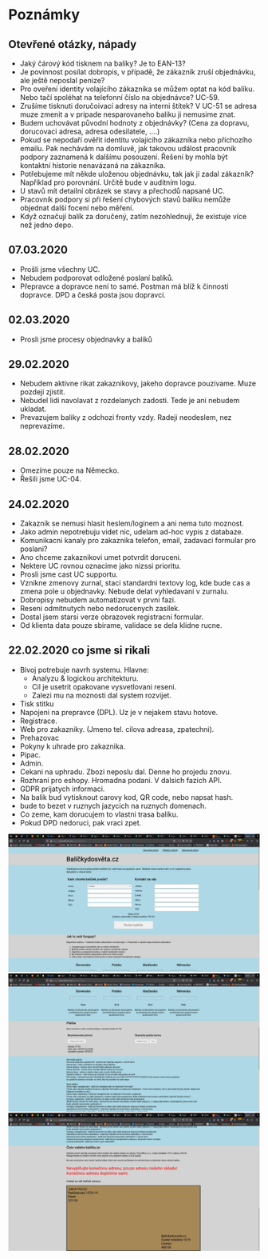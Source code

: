 # Poznámky

## Otevřené otázky, nápady

* Jaký čárový kód tisknem na balíky? Je to EAN-13?
* Je povinnost posílat dobropis, v případě, že zákazník zruší objednávku, ale ještě neposlal penize?
* Pro oveření identity volajícího zákazníka se můžem optat na kód balíku. Nebo tačí spoléhat na telefonní číslo na objednávce? UC-59.
* Zrušíme tisknuti doručoivací adresy na interni štítek? V UC-51 se adresa muze zmenit a v pripade nesparovaneho baliku ji nemusime znat.
* Budem uchovávat původní hodnoty z objednávky? (Cena za dopravu, dorucovaci adresa, adresa odesilatele, ....)
* Pokud se nepodaří ověřit identitu volajícího zákazníka nebo příchozího emailu. Pak nechávám na domluvě, jak takovou událost pracovník podpory zaznamená k dalšímu posouzení. Řešení by mohla být kontaktní historie nenavázaná na zákazníka.
* Potřebujeme mít někde uloženou objednávku, tak jak jí zadal zákazník? Například pro porovnání. Určitě bude v auditním logu.
* U stavů mít detailní obrázek se stavy a přechodů napsané UC.
* Pracovník podpory si při řešení chybových stavů balíku nemůže objednat další focení nebo měření.
* Když označují balík za doručený, zatím nezohlednuji, že existuje více než jedno depo.

## 07.03.2020

* Prošli jsme všechny UC.
* Nebudem podporovat odložené poslaní balíků.
* Přepravce a dopravce není to samé. Postman má blíž k činnosti dopravce. DPD a česká posta jsou dopravci.

## 02.03.2020

* Prosli jsme procesy objednavky a balíků

## 29.02.2020

* Nebudem aktivne rikat zakaznikovy, jakeho dopravce pouzivame. Muze pozdeji zjistit.
* Nebudel lidi navolavat z rozdelanych zadosti. Tede je ani nebudem ukladat.
* Prevazujem baliky z odchozi fronty vzdy. Radeji neodeslem, nez neprevazime.

## 28.02.2020

* Omezíme pouze na Německo.
* Řešili jsme UC-04.

## 24.02.2020

* Zakaznik se nemusi hlasit heslem/loginem a ani nema tuto moznost.
* Jako admin nepotrebuju videt nic, udelam ad-hoc vypis z databaze.
* Komunikacni kanaly pro zakaznika telefon, email, zadavaci formular pro poslani?
* Ano chceme zakaznikovi umet potvrdit doruceni.
* Nektere UC rovnou oznacime jako nizssi prioritu.
* Prosli jsme cast UC supportu.
* Vznikne zmenovy zurnal, staci standardni textovy log, kde bude cas a zmena pole u objednavky. Nebude delat vyhledavani v zurnalu.
* Dobropisy nebudem automatizovat v prvni fazi.
* Reseni odmitnutych nebo nedorucenych zasilek.
* Dostal jsem starsi verze obrazovek registracni formular.
* Od klienta data pouze sbirame, validace se dela klidne rucne.

## 22.02.2020 co jsme si rikali 

* Bivoj potrebuje navrh systemu. Hlavne:
     * Analyzu & logickou architekturu.
     * Cil je usetrit opakovane vysvetlovani reseni.
     * Zalezi mu na moznosti dal system rozvijet.
* Tisk stitku
* Napojeni na prepravce (DPL). Uz je v nejakem stavu hotove.
* Registrace.
* Web pro zakazniky. (Jmeno tel. cilova adreasa, zpatechni).
* Prehazovac
* Pokyny k uhrade pro zakaznika.
* Pipac.
* Admin.
* Cekani na uphradu. Zbozi neposlu dal. Denne ho projedu znovu.
* Rozhrani pro eshopy. Hromadna podani. V dalsich fazich API.
* GDPR prijatych informaci.
* Na balik bud vytisknout carovy kod, QR code, nebo napsat hash.
* bude to bezet v ruznych jazycich na ruznych domenach.
* Co zeme, kam dorucujem to vlastni trasa baliku.
* Pokud DPD nedoruci, pak vraci zpet. 

![Puvodni navrh 1](./imgs/original-1.jpeg "Puvodni 1")
![Puvodni navrh 2](./imgs/original-2.jpeg "Puvodni 2")
![Puvodni navrh 3](./imgs/original-3.jpeg "Puvodni 3")




